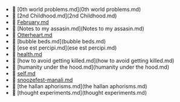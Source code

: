 * 📄 [0th world problems.md](0th world problems.md)
* 📄 [2nd Childhood.md](2nd Childhood.md)
* 📄 [February.md](February.md)
* 📄 [Notes to my assasin.md](Notes to my assasin.md)
* 📄 [Otterheart.md](Otterheart.md)
* 📄 [bubble beds.md](bubble beds.md)
* 📄 [ese est percipi.md](ese est percipi.md)
* 📄 [health.md](health.md)
* 📄 [how to avoid getting killed.md](how to avoid getting killed.md)
* 📄 [humanity under the hood.md](humanity under the hood.md)
* 📄 [self.md](self.md)
* 📄 [snoozefest-manali.md](snoozefest-manali.md)
* 📄 [the hallan aphorisms.md](the hallan aphorisms.md)
* 📄 [thought experiments.md](thought experiments.md)

